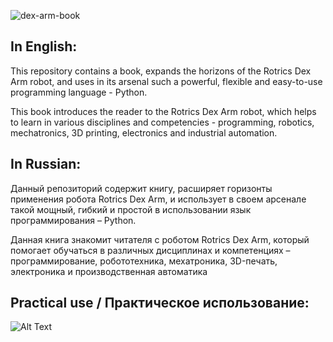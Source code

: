 ![dex-arm-book](https://github.com/AndreM07/dex-arm/blob/main/Picture/set.png)
## In English:

This repository contains a book, expands the horizons of the Rotrics Dex Arm robot, and uses in its arsenal such a powerful, flexible and easy-to-use programming language - Python.

This book introduces the reader to the Rotrics Dex Arm robot, which helps to learn in various disciplines and competencies - programming, robotics, mechatronics, 3D printing, electronics and industrial automation. 


## In Russian:

Данный репозиторий содержит книгу, расширяет горизонты применения робота Rotrics Dex Arm, и использует в своем арсенале такой мощный, гибкий и простой в использовании язык программирования – Python.

Данная книга знакомит читателя с роботом Rotrics Dex Arm, который помогает обучаться в различных дисциплинах и компетенциях – программирование, робототехника, мехатроника, 3D-печать, электроника и производственная автоматика

## Practical use / Практическое использование:

![Alt Text](https://media.giphy.com/media/vFKqnCdLPNOKc/giphy.gif)
